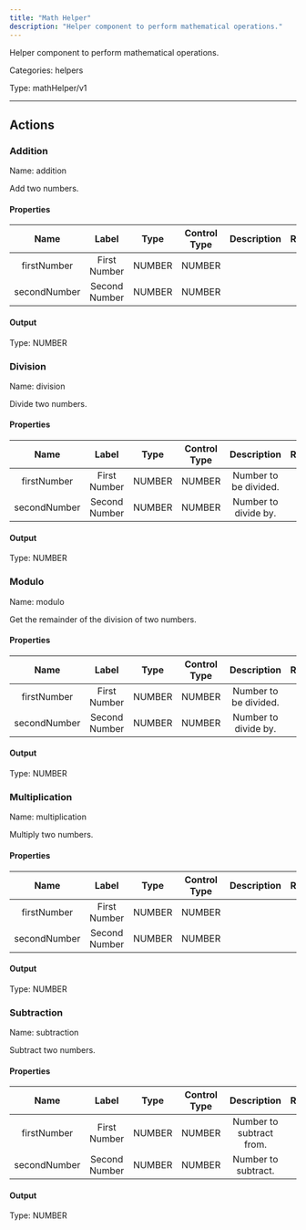 ```yaml
---
title: "Math Helper"
description: "Helper component to perform mathematical operations."
---
```


Helper component to perform mathematical operations.


Categories: helpers


Type: mathHelper/v1

<hr />




## Actions


### Addition
Name: addition

Add two numbers.

#### Properties

|      Name       |      Label     |     Type     |     Control Type     |     Description     |     Required        |
|:--------------:|:--------------:|:------------:|:--------------------:|:-------------------:|:-------------------:|
| firstNumber | First Number | NUMBER | NUMBER  |  | true  |
| secondNumber | Second Number | NUMBER | NUMBER  |  | true  |


#### Output



Type: NUMBER







### Division
Name: division

Divide two numbers.

#### Properties

|      Name       |      Label     |     Type     |     Control Type     |     Description     |     Required        |
|:--------------:|:--------------:|:------------:|:--------------------:|:-------------------:|:-------------------:|
| firstNumber | First Number | NUMBER | NUMBER  |  Number to be divided.  |  true  |
| secondNumber | Second Number | NUMBER | NUMBER  |  Number to divide by.  |  true  |


#### Output



Type: NUMBER







### Modulo
Name: modulo

Get the remainder of the division of two numbers.

#### Properties

|      Name       |      Label     |     Type     |     Control Type     |     Description     |     Required        |
|:--------------:|:--------------:|:------------:|:--------------------:|:-------------------:|:-------------------:|
| firstNumber | First Number | NUMBER | NUMBER  |  Number to be divided.  |  true  |
| secondNumber | Second Number | NUMBER | NUMBER  |  Number to divide by.  |  true  |


#### Output



Type: NUMBER







### Multiplication
Name: multiplication

Multiply two numbers.

#### Properties

|      Name       |      Label     |     Type     |     Control Type     |     Description     |     Required        |
|:--------------:|:--------------:|:------------:|:--------------------:|:-------------------:|:-------------------:|
| firstNumber | First Number | NUMBER | NUMBER  |  | true  |
| secondNumber | Second Number | NUMBER | NUMBER  |  | true  |


#### Output



Type: NUMBER







### Subtraction
Name: subtraction

Subtract two numbers.

#### Properties

|      Name       |      Label     |     Type     |     Control Type     |     Description     |     Required        |
|:--------------:|:--------------:|:------------:|:--------------------:|:-------------------:|:-------------------:|
| firstNumber | First Number | NUMBER | NUMBER  |  Number to subtract from.  |  true  |
| secondNumber | Second Number | NUMBER | NUMBER  |  Number to subtract.  |  true  |


#### Output



Type: NUMBER









